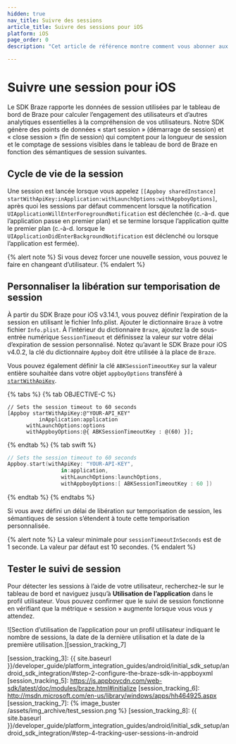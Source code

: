 ```yaml
---
hidden: true
nav_title: Suivre des sessions
article_title: Suivre des sessions pour iOS
platform: iOS
page_order: 0
description: "Cet article de référence montre comment vous abonner aux mises à jour de session pour votre application iOS."

---
```


# Suivre une session pour iOS

Le SDK Braze rapporte les données de session utilisées par le tableau de bord de Braze pour calculer l’engagement des utilisateurs et d’autres analytiques essentielles à la compréhension de vos utilisateurs. Notre SDK génère des points de données « start session » (démarrage de session) et « close session » (fin de session) qui comptent pour la longueur de session et le comptage de sessions visibles dans le tableau de bord de Braze en fonction des sémantiques de session suivantes.

## Cycle de vie de la session

Une session est lancée lorsque vous appelez `[[Appboy sharedInstance]` `startWithApiKey:inApplication:withLaunchOptions:withAppboyOptions]`, après quoi les sessions par défaut commencent lorsque la notification `UIApplicationWillEnterForegroundNotification` est déclenchée (c.-à-d. que l’application passe en premier plan) et se termine lorsque l’application quitte le premier plan (c.-à-d. lorsque le `UIApplicationDidEnterBackgroundNotification` est déclenché ou lorsque l’application est fermée).

{% alert note %}
Si vous devez forcer une nouvelle session, vous pouvez le faire en changeant d’utilisateur.
{% endalert %}

## Personnaliser la libération sur temporisation de session

À partir du SDK Braze pour iOS v3.14.1, vous pouvez définir l’expiration de la session en utilisant le fichier Info.plist. Ajouter le dictionnaire `Braze` à votre fichier `Info.plist`. À l’intérieur du dictionnaire `Braze`, ajoutez la de sous-entrée numérique `SessionTimeout` et définissez la valeur sur votre délai d’expiration de session personnalisé. Notez qu’avant le SDK Braze pour iOS v4.0.2, la clé du dictionnaire `Appboy` doit être utilisée à la place de `Braze`.

Vous pouvez également définir la clé `ABKSessionTimeoutKey` sur la valeur entière souhaitée dans votre objet `appboyOptions` transféré à [`startWithApiKey`][session_tracking_1].

{% tabs %}
{% tab OBJECTIVE-C %}

```objc
// Sets the session timeout to 60 seconds
[Appboy startWithApiKey:@"YOUR-API_KEY"
          inApplication:application
      withLaunchOptions:options
      withAppboyOptions:@{ ABKSessionTimeoutKey : @(60) }];
```

{% endtab %}
{% tab swift %}

```swift
// Sets the session timeout to 60 seconds
Appboy.start(withApiKey: "YOUR-API-KEY",
                 in:application,
                 withLaunchOptions:launchOptions,
                 withAppboyOptions:[ ABKSessionTimeoutKey : 60 ])
```
{% endtab %}
{% endtabs %}

Si vous avez défini un délai de libération sur temporisation de session, les sémantiques de session s’étendent à toute cette temporisation personnalisée.

{% alert note %}
La valeur minimale pour `sessionTimeoutInSeconds` est de 1 seconde. La valeur par défaut est 10 secondes.
{% endalert %}

## Tester le suivi de session

Pour détecter les sessions à l’aide de votre utilisateur, recherchez-le sur le tableau de bord et naviguez jusqu’à **Utilisation de l’application** dans le profil utilisateur. Vous pouvez confirmer que le suivi de session fonctionne en vérifiant que la métrique « session » augmente lorsque vous vous y attendez.

![Section d’utilisation de l’application pour un profil utilisateur indiquant le nombre de sessions, la date de la dernière utilisation et la date de la première utilisation.][session_tracking_7]

[session_tracking_1]: https://appboy.github.io/appboy-ios-sdk/docs/interface_appboy.html#afd911d60dfe7e5361afbfb364f5d20f9
[session_tracking_3]: {{ site.baseurl }}/developer_guide/platform_integration_guides/android/initial_sdk_setup/android_sdk_integration/#step-2-configure-the-braze-sdk-in-appboyxml
[session_tracking_5]: https://js.appboycdn.com/web-sdk/latest/doc/modules/braze.html#initialize
[session_tracking_6]: http://msdn.microsoft.com/en-us/library/windows/apps/hh464925.aspx
[session_tracking_7]: {% image_buster /assets/img_archive/test_session.png %}
[session_tracking_8]: {{ site.baseurl }}/developer_guide/platform_integration_guides/android/initial_sdk_setup/android_sdk_integration/#step-4-tracking-user-sessions-in-android
